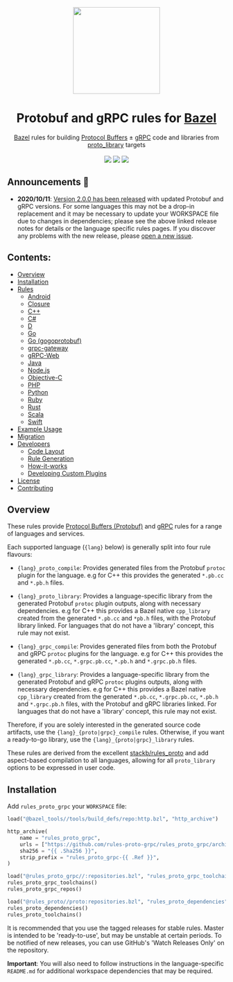 <div align="center">
    <img width="200" height="200" src="https://raw.githubusercontent.com/rules-proto-grpc/rules_proto_grpc/master/internal/resources/logo.svg">
    <h1>Protobuf and gRPC rules for <a href="https://bazel.build">Bazel</a></h1>
</div>

<div align="center">
    <a href="https://bazel.build">Bazel</a> rules for building <a href="https://developers.google.com/protocol-buffers">Protocol Buffers</a> ± <a href="https://grpc.io/">gRPC</a> code and libraries from <a href="https://docs.bazel.build/versions/master/be/protocol-buffer.html#proto_library">proto_library</a> targets<br><br>
    <a href="https://buildkite.com/bazel/rules-proto-grpc-rules-proto-grpc"><img src="https://badge.buildkite.com/a0c88e60f21c85a8bb53a8c73175aebd64f50a0d4bacbdb038.svg?branch=master"></a>
    <a href="https://github.com/rules-proto-grpc/rules_proto_grpc/actions"><img src="https://github.com/rules-proto-grpc/rules_proto_grpc/workflows/CI/badge.svg"></a>
    <img src="https://img.shields.io/github/license/rules-proto-grpc/rules_proto_grpc.svg">
</div>


## Announcements 📣

- **2020/10/11**: [Version 2.0.0 has been released](https://github.com/rules-proto-grpc/rules_proto_grpc/releases/tag/2.0.0)
  with updated Protobuf and gRPC versions. For some languages this may not be a drop-in replacement
  and it may be necessary to update your WORKSPACE file due to changes in dependencies; please see
  the above linked release notes for details or the language specific rules pages. If you discover
  any problems with the new release, please
  [open a new issue](https://github.com/rules-proto-grpc/rules_proto_grpc/issues/new).


## Contents:

- [Overview](#overview)
- [Installation](#installation)
- [Rules](#rules)
    - [Android](/android/README.md)
    - [Closure](/closure/README.md)
    - [C++](/cpp/README.md)
    - [C#](/csharp/README.md)
    - [D](/d/README.md)
    - [Go](/go/README.md)
    - [Go (gogoprotobuf)](/github.com/gogo/protobuf/README.md)
    - [grpc-gateway](/github.com/grpc-ecosystem/grpc-gateway/README.md)
    - [gRPC-Web](/github.com/grpc/grpc-web/README.md)
    - [Java](/java/README.md)
    - [Node.js](/nodejs/README.md)
    - [Objective-C](/objc/README.md)
    - [PHP](/php/README.md)
    - [Python](/python/README.md)
    - [Ruby](/ruby/README.md)
    - [Rust](/rust/README.md)
    - [Scala](/scala/README.md)
    - [Swift](/swift/README.md)
- [Example Usage](#example-usage)
- [Migration](#migration)
- [Developers](#developers)
    - [Code Layout](#code-layout)
    - [Rule Generation](#rule-generation)
    - [How-it-works](#how-it-works)
    - [Developing Custom Plugins](#developing-custom-plugins)
- [License](#license)
- [Contributing](#contributing)


## Overview

These rules provide [Protocol Buffers (Protobuf)](https://developers.google.com/protocol-buffers/)
and [gRPC](https://grpc.io/) rules for a range of languages and services.

Each supported language (`{lang}` below) is generally split into four rule
flavours:

- `{lang}_proto_compile`: Provides generated files from the Protobuf `protoc`
  plugin for the language. e.g for C++ this provides the generated `*.pb.cc`
  and `*.pb.h` files.

- `{lang}_proto_library`: Provides a language-specific library from the
  generated Protobuf `protoc` plugin outputs, along with necessary
  dependencies. e.g for C++ this provides a Bazel native `cpp_library` created
  from the generated `*.pb.cc` and `*pb.h` files, with the Protobuf library
  linked. For languages that do not have a 'library' concept, this rule may not
  exist.

- `{lang}_grpc_compile`: Provides generated files from both the Protobuf and
  gRPC `protoc` plugins for the language. e.g for C++ this provides the
  generated `*.pb.cc`, `*.grpc.pb.cc`, `*.pb.h` and `*.grpc.pb.h` files.

- `{lang}_grpc_library`: Provides a language-specific library from the
  generated Protobuf and gRPC `protoc` plugins outputs, along with necessary
  dependencies. e.g for C++ this provides a Bazel native `cpp_library` created
  from the generated `*.pb.cc`, `*.grpc.pb.cc`, `*.pb.h` and `*.grpc.pb.h`
  files, with the Protobuf and gRPC libraries linked. For languages that do not
  have a 'library' concept, this rule may not exist.

Therefore, if you are solely interested in the generated source code artifacts,
use the `{lang}_{proto|grpc}_compile` rules. Otherwise, if you want a
ready-to-go library, use the `{lang}_{proto|grpc}_library` rules.

These rules are derived from the excellent [stackb/rules_proto](https://github.com/stackb/rules_proto)
and add aspect-based compilation to all languages, allowing for all
`proto_library` options to be expressed in user code.


## Installation

Add `rules_proto_grpc` your `WORKSPACE` file:

```python
load("@bazel_tools//tools/build_defs/repo:http.bzl", "http_archive")

http_archive(
    name = "rules_proto_grpc",
    urls = ["https://github.com/rules-proto-grpc/rules_proto_grpc/archive/{{ .Ref }}.tar.gz"],
    sha256 = "{{ .Sha256 }}",
    strip_prefix = "rules_proto_grpc-{{ .Ref }}",
)

load("@rules_proto_grpc//:repositories.bzl", "rules_proto_grpc_toolchains", "rules_proto_grpc_repos")
rules_proto_grpc_toolchains()
rules_proto_grpc_repos()

load("@rules_proto//proto:repositories.bzl", "rules_proto_dependencies", "rules_proto_toolchains")
rules_proto_dependencies()
rules_proto_toolchains()
```

It is recommended that you use the tagged releases for stable rules. Master is
intended to be 'ready-to-use', but may be unstable at certain periods. To be
notified of new releases, you can use GitHub's 'Watch Releases Only' on the
repository.

**Important**: You will also need to follow instructions in the
language-specific `README.md` for additional workspace dependencies that may be
required.
